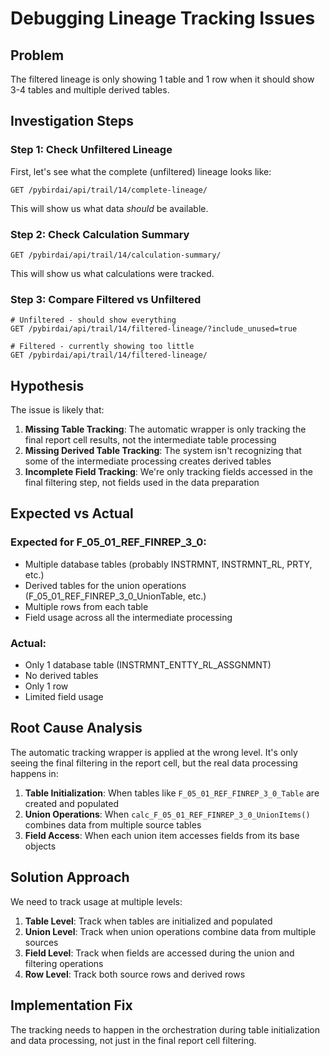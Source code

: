 # Debugging Lineage Tracking Issues

## Problem
The filtered lineage is only showing 1 table and 1 row when it should show 3-4 tables and multiple derived tables.

## Investigation Steps

### Step 1: Check Unfiltered Lineage
First, let's see what the complete (unfiltered) lineage looks like:

```
GET /pybirdai/api/trail/14/complete-lineage/
```

This will show us what data *should* be available.

### Step 2: Check Calculation Summary
```
GET /pybirdai/api/trail/14/calculation-summary/
```

This will show us what calculations were tracked.

### Step 3: Compare Filtered vs Unfiltered
```
# Unfiltered - should show everything
GET /pybirdai/api/trail/14/filtered-lineage/?include_unused=true

# Filtered - currently showing too little
GET /pybirdai/api/trail/14/filtered-lineage/
```

## Hypothesis
The issue is likely that:

1. **Missing Table Tracking**: The automatic wrapper is only tracking the final report cell results, not the intermediate table processing
2. **Missing Derived Table Tracking**: The system isn't recognizing that some of the intermediate processing creates derived tables
3. **Incomplete Field Tracking**: We're only tracking fields accessed in the final filtering step, not fields used in the data preparation

## Expected vs Actual

### Expected for F_05_01_REF_FINREP_3_0:
- Multiple database tables (probably INSTRMNT, INSTRMNT_RL, PRTY, etc.)
- Derived tables for the union operations (F_05_01_REF_FINREP_3_0_UnionTable, etc.)
- Multiple rows from each table
- Field usage across all the intermediate processing

### Actual:
- Only 1 database table (INSTRMNT_ENTTY_RL_ASSGNMNT)
- No derived tables
- Only 1 row
- Limited field usage

## Root Cause Analysis

The automatic tracking wrapper is applied at the wrong level. It's only seeing the final filtering in the report cell, but the real data processing happens in:

1. **Table Initialization**: When tables like `F_05_01_REF_FINREP_3_0_Table` are created and populated
2. **Union Operations**: When `calc_F_05_01_REF_FINREP_3_0_UnionItems()` combines data from multiple source tables
3. **Field Access**: When each union item accesses fields from its base objects

## Solution Approach

We need to track usage at multiple levels:

1. **Table Level**: Track when tables are initialized and populated
2. **Union Level**: Track when union operations combine data from multiple sources  
3. **Field Level**: Track when fields are accessed during the union and filtering operations
4. **Row Level**: Track both source rows and derived rows

## Implementation Fix

The tracking needs to happen in the orchestration during table initialization and data processing, not just in the final report cell filtering.